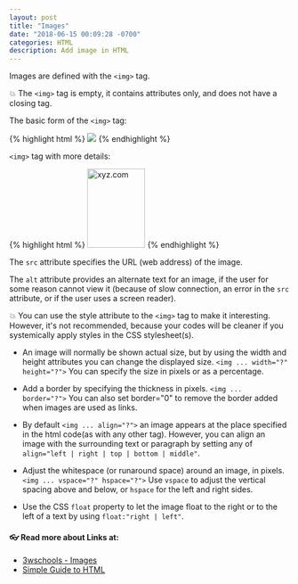 ```yaml
---
layout: post
title: "Images"
date: "2018-06-15 00:09:28 -0700"
categories: HTML
description: Add image in HTML
---
```



Images are defined with the `<img>` tag.

💥 The `<img>` tag is empty, it contains attributes only, and does not have a closing tag.

The basic form of the `<img>` tag:

{% highlight html %}
  <img src="url">
{% endhighlight %}

`<img>` tag with more details:

{% highlight html %}
  <img src="xyz.jpg" alt="xyz.com" width="104" height="142">
{% endhighlight %}

The `src` attribute specifies the URL (web address) of the image.

The `alt` attribute provides an alternate text for an image, if the user for some reason cannot view it (because of slow connection, an error in the `src` attribute, or if the user uses a screen reader).

💥 You can use the style attribute to the `<img>` tag to make it interesting. However, it's not recommended, because your codes will be cleaner if you systemically apply styles in the CSS stylesheet(s).

- An image will normally be shown actual size, but by using the width and height attributes you can change the displayed size. `<img ... width="?" height="?">` You can specify the size in pixels or as a percentage.

- Add a border by specifying the thickness in pixels. `<img ... border="?">` You can also set border="0" to remove the border added when images are used as links.

- By default `<img ... align="?">` an image appears at the place specified in the html code(as with any other tag). However, you can align an image with the surrounding text or paragraph by setting any of `align="left | right | top | bottom | middle"`.

- Adjust the whitespace (or runaround space) around an image, in pixels. `<img ... vspace="?" hspace="?">` Use `vspace` to adjust the vertical spacing above and below, or `hspace` for the left and right sides.

- Use the CSS `float` property to let the image float to the right or to the left of a text by using `float:"right | left"`.

#### 👓 Read more about Links at:

- [3wschools - Images](https://www.w3schools.com/html/html_images.asp)
- [Simple Guide to HTML](http://www.simplehtmlguide.com/images.php)
